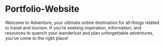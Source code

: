 # Portfolio-Website
Welcome to Adventure, your ultimate online destination for all things related to travel and tourism. If you're seeking inspiration, information, and resources to quench your wanderlust and plan unforgettable adventures, you've come to the right place!
